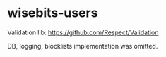 # wisebits-users


Validation lib: https://github.com/Respect/Validation

DB, logging, blocklists implementation was omitted.